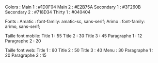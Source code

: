 Colors : 
Main 1 : #1D0F04
Main 2 : #E2B75A
Secondary 1 : #3F260B
Secondary 2 : #718D34
Thirty 1 : #040404

Fonts : 
Amatic : font-family: amatic-sc, sans-serif;
Arimo : font-family: arimo, sans-serif;

Taille font mobile:
Title 1 : 55
Title 2 : 30
Title 3 : 45
Paragraphe 1 : 12
Paragraphe 2 : 20

Taille font web:
Title 1 : 60
Title 2 : 50
Title 3 : 40
Menu : 30
Paragraphe 1 : 20
Paragraphe 2 : 15

